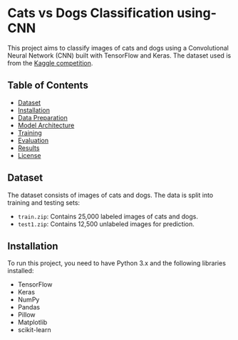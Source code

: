 # Cats vs Dogs Classification using-CNN

This project aims to classify images of cats and dogs using a Convolutional Neural Network (CNN) built with TensorFlow and Keras. The dataset used is from the [Kaggle competition](https://www.kaggle.com/c/dogs-vs-cats).

## Table of Contents

- [Dataset](#dataset)
- [Installation](#installation)
- [Data Preparation](#data-preparation)
- [Model Architecture](#model-architecture)
- [Training](#training)
- [Evaluation](#evaluation)
- [Results](#results)
- [License](#license)

## Dataset

The dataset consists of images of cats and dogs. The data is split into training and testing sets:

- `train.zip`: Contains 25,000 labeled images of cats and dogs.
- `test1.zip`: Contains 12,500 unlabeled images for prediction.

## Installation

To run this project, you need to have Python 3.x and the following libraries installed:

- TensorFlow
- Keras
- NumPy
- Pandas
- Pillow
- Matplotlib
- scikit-learn


